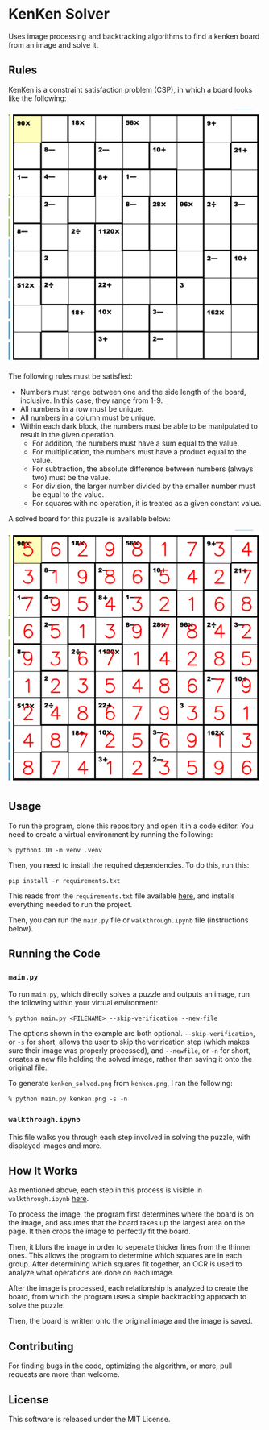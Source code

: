 # KenKen Solver

Uses image processing and backtracking algorithms to find a kenken board from an image and solve it. 

## Rules

KenKen is a constraint satisfaction problem (CSP), in which a board looks like the following:

![KenKen Board](kenken.png)

The following rules must be satisfied:
- Numbers must range between one and the side length of the board, inclusive. In this case, they range from 1-9.
- All numbers in a row must be unique.
- All numbers in a column must be unique.
- Within each dark block, the numbers must be able to be manipulated to result in the given operation.
    - For addition, the numbers must have a sum equal to the value.
    - For multiplication, the numbers must have a product equal to the value.
    - For subtraction, the absolute difference between numbers (always two) must be the value.
    - For division, the larger number divided by the smaller number must be equal to the value.
    - For squares with no operation, it is treated as a given constant value.

A solved board for this puzzle is available below:

![Solved KenKen](kenken_solved.png)

## Usage
To run the program, clone this repository and open it in a code editor. You need to create a virtual environment by running the following:

```
% python3.10 -m venv .venv
```

Then, you need to install the required dependencies. To do this, run this:

```
pip install -r requirements.txt
```

This reads from the `requirements.txt` file available [here](https://github.com/vivaansinghvi07/kenken-solver/blob/main/requirements.txt), and installs everything needed to run the project.

Then, you can run the `main.py` file or `walkthrough.ipynb` file (instructions below).

## Running the Code

### `main.py`

To run `main.py`, which directly solves a puzzle and outputs an image, run the following within your virtual environment:

```
% python main.py <FILENAME> --skip-verification --new-file
```

The options shown in the example are both optional. `--skip-verification`, or `-s` for short, allows the user to skip the verirication step (which makes sure their image was properly processed), and `--newfile`, or `-n` for short, creates a new file holding the solved image, rather than saving it onto the original file.

To generate `kenken_solved.png` from `kenken.png`, I ran the following:

```
% python main.py kenken.png -s -n
```

### `walkthrough.ipynb`

This file walks you through each step involved in solving the puzzle, with displayed images and more.

## How It Works

As mentioned above, each step in this process is visible in `walkthrough.ipynb` [here](https://github.com/vivaansinghvi07/kenken-solver/blob/main/walkthrough.ipynb).

To process the image, the program first determines where the board is on the image, and assumes that the board takes up the largest area on the page. It then crops the image to perfectly fit the board.

Then, it blurs the image in order to seperate thicker lines from the thinner ones. This allows the program to determine which squares are in each group. After determining which squares fit together, an OCR is used to analyze what operations are done on each image.

After the image is processed, each relationship is analyzed to create the board, from which the program uses a simple backtracking approach to solve the puzzle.

Then, the board is written onto the original image and the image is saved.

## Contributing

For finding bugs in the code, optimizing the algorithm, or more, pull requests are more than welcome.

## License

This software is released under the MIT License.